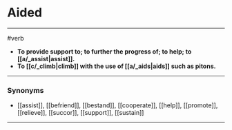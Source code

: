 # Aided
---
#verb
- **To provide support to; to further the progress of; to help; to [[a/_assist|assist]].**
- **To [[c/_climb|climb]] with the use of [[a/_aids|aids]] such as pitons.**
---
### Synonyms
- [[assist]], [[befriend]], [[bestand]], [[cooperate]], [[help]], [[promote]], [[relieve]], [[succor]], [[support]], [[sustain]]
---
